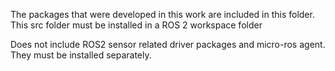 The packages that were developed in this work are included in this folder. 
This src folder must be installed in a ROS 2 workspace folder

Does not include ROS2 sensor related driver packages and micro-ros agent. They must be installed separately.



